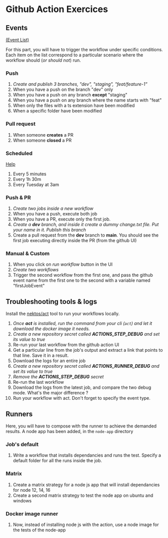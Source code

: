 # Github Action Exercices

## Events
[(Event List)](https://docs.github.com/en/actions/using-workflows/events-that-trigger-workflows)

For this part, you will have to trigger the workflow under specific conditions. Each item on the list correspond to a particular scenario where the workflow should (*or should not*) run.

### Push
1. *Create and publish 3 branches, "dev", "staging", "feat/feature-1"*
2. When you have a push on the branch "dev" only
3. When you have a push on any branch **except** "staging"
4. When you have a push on any branch where the name starts with "feat"
5. When only the files with a ts extension have been modified
6. When a specific folder have been modified


### Pull request
1. When someone **creates** a PR
2. When someone **closed** a PR

### Scheduled
[Help](https://crontab.guru)
1. Every 5 minutes
2. Every 1h 30m
3. Every Tuesday at 3am

### Push & PR
1. *Create two jobs inside a new workflow*
2. When you have a push, execute both job
3. When you have a PR, execute only the first job.
4. *Create a **dev** branch, and inside it create a dummy change.txt file. Put your name in it. Publish this branch*
5. Create a pull request from the **dev** branch to **main**. You should see the first job executing directly inside the PR (from the github UI)

### Manual & Custom
1. When you click on *run workflow* button in the UI
2. *Create two workflows*
3. Trigger the second workflow from the first one, and pass the github event name from the first one to the second with a variable named "firstJobEvent"

## Troubleshooting tools & logs
Install the [nektos/act](https://github.com/nektos/act) tool to run your workflows locally.

1. *Once **act** is installed, run the command from your cli (`act`) and let it download the docker image it needs.*
2. *Create a new repository secret called **ACTIONS_STEP_DEBUG** and set its value to true*
3. Re-run your last workflow from the github action UI
4. Get a particular line from the job's output and extract a link that points to that line. Save it in a result.
5. Download the logs for an entire job
6. *Create a new repository secret called **ACTIONS_RUNNER_DEBUG** and set its value to true*
7. *Remove the **ACTIONS_STEP_DEBUG** secret*
8. Re-run the last workflow
9. Download the logs from the latest job, and compare the two debug mode. What's the major difference ?
10. Run your workflow with act. Don't forget to specify the event type.

## Runners

Here, you will have to compose with the runner to achieve the demanded results. A node app has been added, in the `node-app` directory

### Job's default

1. Write a workflow that installs dependancies and runs the test. Specify a default folder for all the runs inside the job.


### Matrix 

1. Create a matrix strategy for a node js app that will install dependancies for node 12, 14, 16
2. Create a second matrix strategy to test the node app on ubuntu and windows

### Docker image runner
1. Now, instead of installing node js with the action, use a node image for the tests of the node-app

